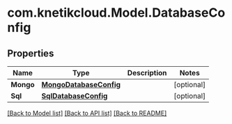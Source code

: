 # com.knetikcloud.Model.DatabaseConfig
## Properties

Name | Type | Description | Notes
------------ | ------------- | ------------- | -------------
**Mongo** | [**MongoDatabaseConfig**](MongoDatabaseConfig.md) |  | [optional] 
**Sql** | [**SqlDatabaseConfig**](SqlDatabaseConfig.md) |  | [optional] 

[[Back to Model list]](../README.md#documentation-for-models) [[Back to API list]](../README.md#documentation-for-api-endpoints) [[Back to README]](../README.md)

